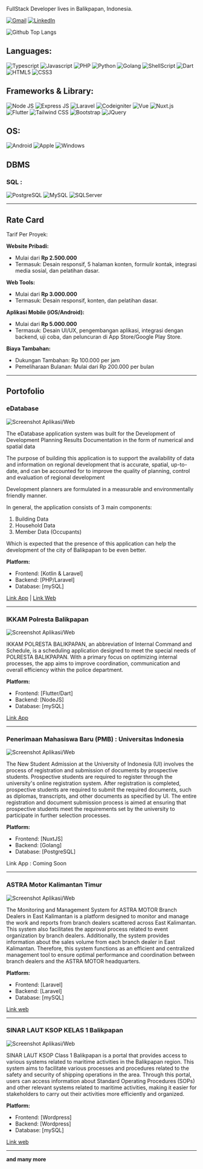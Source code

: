 FullStack Developer lives in Balikpapan, Indonesia.

[![Gmail](https://img.shields.io/badge/-GMAIL-D14836?style=flat-square&logo=gmail&logoColor=white)](mailto:riskimaulanarahman@gmail.com)
[![LinkedIn](https://img.shields.io/badge/-LINKEDIN-0077B5?style=flat-square&logo=linkedin&logoColor=white)](https://www.linkedin.com/in/riskimaulanarahman/)

![Github Top Langs](https://github-readme-stats.vercel.app/api/top-langs/?username=riskimaulanarahman&layout=compact)

## Languages:
![Typescript](https://img.shields.io/badge/TypeScript-007ACC?style=flat-square&logo=typescript&logoColor=white)
![Javascript](https://img.shields.io/badge/JavaScript-323330?style=flat-square&logo=javascript&logoColor=F7DF1E)
![PHP](https://img.shields.io/badge/PHP-629CCD?style=flat-square&logo=php&logoColor=white)
![Python](https://img.shields.io/badge/Python-3776AB?style=flat-square&logo=python&logoColor=white)
![Golang](https://img.shields.io/badge/Golang-3776AC?style=flat-square&logo=go&logoColor=white)
![ShellScript](https://img.shields.io/badge/ShellScript-000000?style=flat-square&logo=linux&logoColor=white)
![Dart](https://img.shields.io/badge/Dart-0175C2?style=flat-square&logo=dart&logoColor=white)
![HTML5](https://img.shields.io/badge/HTML5-239120?style=flat-square&logo=html5&logoColor=white)
![CSS3](https://img.shields.io/badge/CSS3-1572B6?style=flat-square&logo=css3&logoColor=white)

## Frameworks & Library:

![Node JS](https://img.shields.io/badge/Node.js-43853D?style=flat-square&logo=node-dot-js&logoColor=white)
![Express JS](https://img.shields.io/badge/Express.js-000000?style=flat-square&logo=express&logoColor=white)
![Laravel](https://img.shields.io/badge/Laravel-F9322C?style=flat-square&logo=laravel&logoColor=white)
![Codeigniter](https://img.shields.io/badge/Codeigniter-DD4814?style=flat-square&logo=codeigniter&logoColor=white)
![Vue](https://img.shields.io/badge/Vue-42b883?style=flat-square&logo=vue&logoColor=white)
![Nuxt.js](https://img.shields.io/badge/Nuxt.js-00DC82?style=flat-square&logo=nuxt.js&logoColor=white)
![Flutter](https://img.shields.io/badge/Flutter-02569B?style=flat-square&logo=Flutter&logoColor=white)
![Tailwind CSS](https://img.shields.io/badge/Tailwind_CSS-38B2AC?style=flat-square&logo=tailwind-css&logoColor=white)
![Bootstrap](https://img.shields.io/badge/Bootstrap-563D7C?style=flat-square&logo=bootstrap&logoColor=white)
![JQuery](https://img.shields.io/badge/jQuery-0769AD?style=flat-square&logo=jquery&logoColor=white)

## OS:

![Android](https://img.shields.io/badge/Android-3DDC84?style=flat-square&logo=android&logoColor=white)
![Apple](https://img.shields.io/badge/Apple-DDDDDD?style=flat-square&logo=apple&logoColor=white)
![Windows](https://img.shields.io/badge/Windows-0078D6?style=flat-square&logo=windows&logoColor=white)

## DBMS

### SQL :
![PostgreSQL](https://img.shields.io/badge/PostgreSQL-316192?style=flat-square&logo=postgresql&logoColor=white)
![MySQL](https://img.shields.io/badge/MySQL-00000F?style=flat-square&logo=mysql&logoColor=white)
![SQLServer](https://img.shields.io/badge/SQLServer-CC2927?style=flat-square&logo=microsoftsqlserver&logoColor=white)

---

## Rate Card

Tarif Per Proyek:

**Website Pribadi:**
- Mulai dari **Rp 2.500.000**
- Termasuk: Desain responsif, 5 halaman konten, formulir kontak, integrasi media sosial, dan pelatihan dasar.

**Web Tools:**
- Mulai dari **Rp 3.000.000**
- Termasuk: Desain responsif, konten, dan pelatihan dasar.

**Aplikasi Mobile (iOS/Android):**
- Mulai dari **Rp 5.000.000**
- Termasuk: Desain UI/UX, pengembangan aplikasi, integrasi dengan backend, uji coba, dan peluncuran di App Store/Google Play Store.

**Biaya Tambahan:**
- Dukungan Tambahan: Rp 100.000 per jam
- Pemeliharaan Bulanan: Mulai dari Rp 200.000 per bulan

---

## Portofolio

### eDatabase
![Screenshot Aplikasi/Web](https://pinday.top/image/edatabase.jpg)

The eDatabase application system was built for the Development of Development Planning Results Documentation in the form of numerical and spatial data

The purpose of building this application is to support the availability of data and information on regional development that is accurate, spatial, up-to-date, and can be accounted for to improve the quality of planning, control and evaluation of regional development

Development planners are formulated in a measurable and environmentally friendly manner.

In general, the application consists of 3 main components:

1. Building Data
2. Household Data
3. Member Data (Occupants)

Which is expected that the presence of this application can help the development of the city of Balikpapan to be even better.

**Platform:**
- Frontend: [Kotlin & Laravel]
- Backend: [PHP/Laravel]
- Database: [mySQL]

[Link App](https://play.google.com/store/apps/details?id=com.lollipop.sidatabangda) | [Link Web](https://sidatabangda.balikpapan.go.id/login)

---

### IKKAM Polresta Balikpapan
![Screenshot Aplikasi/Web](https://pinday.top/image/ikkam.jpg)

IKKAM POLRESTA BALIKPAPAN, an abbreviation of Internal Command and Schedule, is a scheduling application designed to meet the special needs of POLRESTA BALIKPAPAN. With a primary focus on optimizing internal processes, the app aims to improve coordination, communication and overall efficiency within the police department.

**Platform:**
- Frontend: [Flutter/Dart]
- Backend: [NodeJS]
- Database: [mySQL]

[Link App](https://play.google.com/store/apps/details?id=co.satintelkom.sat_intelkom)

---

### Penerimaan Mahasiswa Baru (PMB) : Universitas Indonesia
![Screenshot Aplikasi/Web](https://pinday.top/image/pmbui.jpg)

The New Student Admission at the University of Indonesia (UI) involves the process of registration and submission of documents by prospective students. Prospective students are required to register through the university's online registration system. After registration is completed, prospective students are required to submit the required documents, such as diplomas, transcripts, and other documents as specified by UI. The entire registration and document submission process is aimed at ensuring that prospective students meet the requirements set by the university to participate in further selection processes.

**Platform:**
- Frontend: [NuxtJS]
- Backend: [Golang]
- Database: [PostgreSQL]

Link App : Coming Soon

---

### ASTRA Motor Kalimantan Timur
![Screenshot Aplikasi/Web](https://pinday.top/image/astramotorkaltim.jpg)

The Monitoring and Management System for ASTRA MOTOR Branch Dealers in East Kalimantan is a platform designed to monitor and manage the work and reports from branch dealers scattered across East Kalimantan. This system also facilitates the approval process related to event organization by branch dealers. Additionally, the system provides information about the sales volume from each branch dealer in East Kalimantan. Therefore, this system functions as an efficient and centralized management tool to ensure optimal performance and coordination between branch dealers and the ASTRA MOTOR headquarters.

**Platform:**
- Frontend: [Laravel]
- Backend: [Laravel]
- Database: [mySQL]

[Link web](https://hondakaltimra.com/)

---

### SINAR LAUT KSOP KELAS 1 Balikpapan
![Screenshot Aplikasi/Web](https://pinday.top/image/sinarlautksop.jpg)

SINAR LAUT KSOP Class 1 Balikpapan is a portal that provides access to various systems related to maritime activities in the Balikpapan region. This system aims to facilitate various processes and procedures related to the safety and security of shipping operations in the area. Through this portal, users can access information about Standard Operating Procedures (SOPs) and other relevant systems related to maritime activities, making it easier for stakeholders to carry out their activities more efficiently and organized.

**Platform:**
- Frontend: [Wordpress]
- Backend: [Wordpress]
- Database: [mySQL]

[Link web](https://balikpapanport.com/)

---

**and many more**
